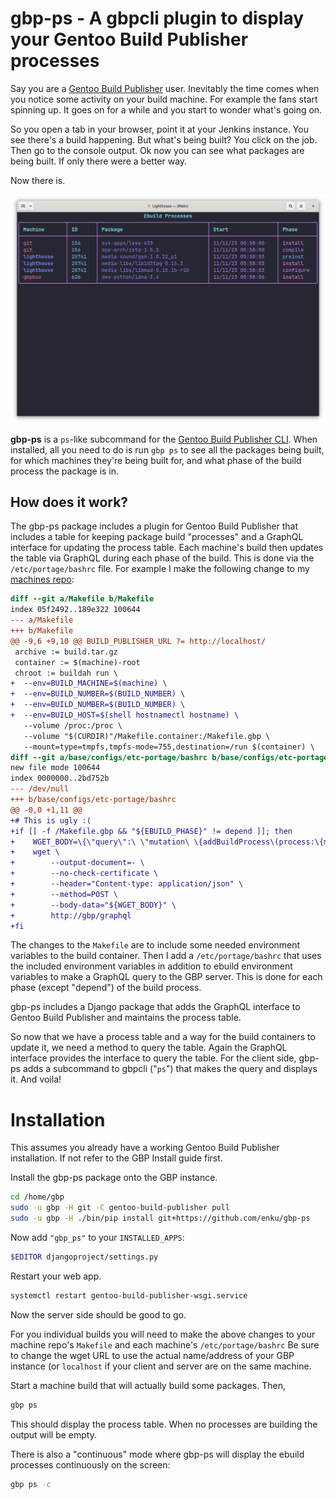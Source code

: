 # gbp-ps - A gbpcli plugin to display your Gentoo Build Publisher processes

Say you are a [Gentoo Build
Publisher](https://github.com/enku/gentoo-build-publisher) user. Inevitably
the time comes when you notice some activity on your build machine. For
example the fans start spinning up. It goes on for a while and you start to
wonder what's going on.

So you open a tab in your browser, point it at your Jenkins instance. You see
there's a build happening. But what's being built?  You click on the job. Then
go to the console output. Ok now you can see what packages are being built. If
only there were a better way.

Now there is.

![Screenshot](docs/screenshot.png)

**gbp-ps** is a `ps`-like subcommand for the [Gentoo Build Publisher
CLI](https://github.com/enku/gbpcli). When installed, all you need to do is
run `gbp ps` to see all the packages being built, for which machines they're
being built for, and what phase of the build process the package is in.

## How does it work?

The gbp-ps package includes a plugin for Gentoo Build Publisher that includes
a table for keeping package build "processes" and a GraphQL interface for
updating the process table. Each machine's build then updates the table via
GraphQL during each phase of the build. This is done via the
`/etc/portage/bashrc` file.  For example I make the following change to my
[machines repo](https://github.com/enku/gbp-machines):

```diff
diff --git a/Makefile b/Makefile
index 05f2492..189e322 100644
--- a/Makefile
+++ b/Makefile
@@ -9,6 +9,10 @@ BUILD_PUBLISHER_URL ?= http://localhost/
 archive := build.tar.gz
 container := $(machine)-root
 chroot := buildah run \
+  --env=BUILD_MACHINE=$(machine) \
+  --env=BUILD_NUMBER=$(BUILD_NUMBER) \
+  --env=BUILD_NUMBER=$(BUILD_NUMBER) \
+  --env=BUILD_HOST=$(shell hostnamectl hostname) \
   --volume /proc:/proc \
   --volume "$(CURDIR)"/Makefile.container:/Makefile.gbp \
   --mount=type=tmpfs,tmpfs-mode=755,destination=/run $(container) \
diff --git a/base/configs/etc-portage/bashrc b/base/configs/etc-portage/bashrc
new file mode 100644
index 0000000..2bd752b
--- /dev/null
+++ b/base/configs/etc-portage/bashrc
@@ -0,0 +1,11 @@
+# This is ugly :(
+if [[ -f /Makefile.gbp && "${EBUILD_PHASE}" != depend ]]; then
+    WGET_BODY=\{\"query\":\ \"mutation\ \{addBuildProcess\(process:\{machine:\\\"${BUILD_MACHINE}\\\",buildHost:\\\"${BUILD_HOST}\\\",package:\\\"${CATEGORY}/${PF}\\\",id:\\\"${BUILD_NUMBER}\\\",phase:\\\"${EBUILD_PHASE}\\\",startTime:\\\""$(date -u +%Y-%m-%mT%H:%M:%S.%N+00:00)"\\\"\}\)\{message\}\}\",\ \"variables\":\ null\}
+    wget \
+        --output-document=- \
+        --no-check-certificate \
+        --header="Content-type: application/json" \
+        --method=POST \
+        --body-data="${WGET_BODY}" \
+        http://gbp/graphql
+fi
```

The changes to the `Makefile` are to include some needed environment variables
to the build container. Then I add a `/etc/portage/bashrc` that uses the
included environment variables in addition to ebuild environment variables to
make a GraphQL query to the GBP server.  This is done for each phase (except
"depend") of the build process.

gbp-ps includes a Django package that adds the GraphQL interface to Gentoo
Build Publisher and maintains the process table.

So now that we have a process table and a way for the build containers to
update it, we need a method to query the table. Again the GraphQL interface
provides the interface to query the table. For the client side, gbp-ps adds a
subcommand to gbpcli ("`ps`") that makes the query and displays it. And voila!

# Installation

This assumes you already have a working Gentoo Build Publisher installation.
If not refer to the GBP Install guide first.

Install the gbp-ps package onto the GBP instance.

```sh
cd /home/gbp
sudo -u gbp -H git -C gentoo-build-publisher pull
sudo -u gbp -H ./bin/pip install git+https://github.com/enku/gbp-ps
```

Now add `"gbp_ps"` to your `INSTALLED_APPS`:

```sh
$EDITOR djangoproject/settings.py
```

Restart your web app.

```sh
systemctl restart gentoo-build-publisher-wsgi.service
```

Now the server side should be good to go.

For you individual builds you will need to make the above changes to your
machine repo's `Makefile` and each machine's `/etc/portage/bashrc` Be sure to
change the wget URL to use the actual name/address of your GBP instance (or
`localhost` if your client and server are on the same machine.

Start a machine build that will actually build some packages. Then,

```sh
gbp ps
```

This should display the process table.  When no processes are building the
output will be empty.

There is also a "continuous" mode where gbp-ps will display the ebuild processes
continuously on the screen:

```sh
gbp ps -c
```
